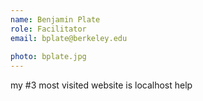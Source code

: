 ```yaml
---
name: Benjamin Plate
role: Facilitator
email: bplate@berkeley.edu
 
photo: bplate.jpg
---
```


my #3 most visited website is localhost help